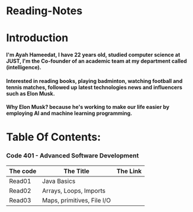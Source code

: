 # Reading-Notes


# Introduction
#### I'm Ayah Hameedat, I have 22 years old, studied computer science at JUST, I'm the Co-founder of an academic team at my department called (intelligence).

#### Interested in reading books, playing badminton, watching football and tennis matches, followed up latest technologies news and influencers such as Elon Musk.
#### Why Elon Musk? because he's working to make our life easier by employing AI and machine learning programming.


# Table Of Contents: 

### Code 401 - Advanced Software Development

The code | The Title | The Link
------ | ------|----------
Read01 | Java Basics | 
Read02 | Arrays, Loops, Imports |
Read03 | Maps, primitives, File I/O | 
